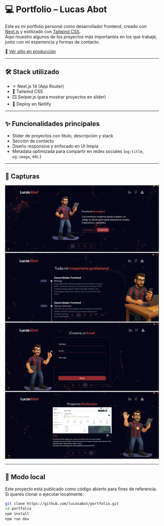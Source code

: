 # 💻 Portfolio – Lucas Abot

Este es mi portfolio personal como desarrollador frontend, creado con [Next.js](https://nextjs.org/) y estilizado con [Tailwind CSS](https://tailwindcss.com/).  
Aquí muestro algunos de los proyectos más importantes en los que trabajé, junto con mi experiencia y formas de contacto.

🔗 [Ver sitio en producción](https://abotlucas.netlify.app)

---

## 🛠️ Stack utilizado

- ⚛️ Next.js 14 (App Router)
- 🎨 Tailwind CSS
- 🎞️ Swiper.js (para mostrar proyectos en slider)
- 🚀 Deploy en Netlify

---

## ✨ Funcionalidades principales

- Slider de proyectos con título, descripción y stack
- Sección de contacto
- Diseño responsive y enfocado en UI limpia
- Metadata optimizada para compartir en redes sociales (`og:title`, `og:image`, etc.)

---

## 📸 Capturas

![Vista principal](./public/capturas/capturaLayout.png)
![Vista aboutme](./public/capturas/capturaAboutMe.png)
![Vista contacto](./public/capturas/capturaContact.png)
![Vista proyectos](./public/capturas/capturaProjects.png)

---

## 🧪 Modo local

Este proyecto está publicado como código abierto para fines de referencia.  
Si querés clonar o ejecutar localmente:

```bash
git clone https://github.com/lucasabot/portfolio.git
cd portfolio
npm install
npm run dev
